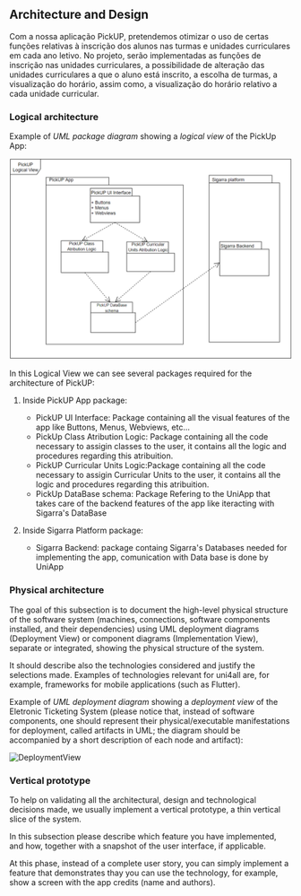 ## Architecture and Design

Com a nossa aplicação PickUP, pretendemos otimizar o uso de certas funções relativas à inscrição dos alunos nas turmas e unidades curriculares em cada ano letivo.
No projeto, serão implementadas as funções de inscrição nas unidades curriculares, a possibilidade de alteração das unidades curriculares a que o aluno está inscrito, a escolha de turmas, a visualização do horário, assim como, a visualização do horário relativo a cada unidade curricular.

### Logical architecture

Example of _UML package diagram_ showing a _logical view_ of the PickUp App:

 <p align="center" justify="center">
  <img src="/images/Logical_View.png"/>
</p>


In this Logical View we can see several packages required for the architecture of PickUP:

1. Inside PickUP App package:

    - PickUP UI Interface: Package containing all the visual features of the app like Buttons, Menus, Webviews, etc...
    - PickUp Class Atribution Logic: Package containing all the code necessary to assigin classes to the user, it 	contains all the logic and procedures regarding this atribuition.
    - PickUP Curricular Units Logic:Package containing all the code necessary to assigin Curricular Units to the 	user, it contains all the logic and procedures regarding this atribuition.
    - PickUp DataBase schema: Package Refering to the UniApp that takes care of the backend features of the app like 
iteracting with Sigarra's DataBase

2. Inside Sigarra Platform package:
    
    - Sigarra Backend: package containg Sigarra's Databases needed for implementing the app, comunication with Data base is done by UniApp


### Physical architecture
The goal of this subsection is to document the high-level physical structure of the software system (machines, connections, software components installed, and their dependencies) using UML deployment diagrams (Deployment View) or component diagrams (Implementation View), separate or integrated, showing the physical structure of the system.

It should describe also the technologies considered and justify the selections made. Examples of technologies relevant for uni4all are, for example, frameworks for mobile applications (such as Flutter).

Example of _UML deployment diagram_ showing a _deployment view_ of the Eletronic Ticketing System (please notice that, instead of software components, one should represent their physical/executable manifestations for deployment, called artifacts in UML; the diagram should be accompanied by a short description of each node and artifact):

![DeploymentView](https://user-images.githubusercontent.com/9655877/160592491-20e85af9-0758-4e1e-a704-0db1be3ee65d.png)



### Vertical prototype
To help on validating all the architectural, design and technological decisions made, we usually implement a vertical prototype, a thin vertical slice of the system.

In this subsection please describe which feature you have implemented, and how, together with a snapshot of the user interface, if applicable.

At this phase, instead of a complete user story, you can simply implement a feature that demonstrates thay you can use the technology, for example, show a screen with the app credits (name and authors).
